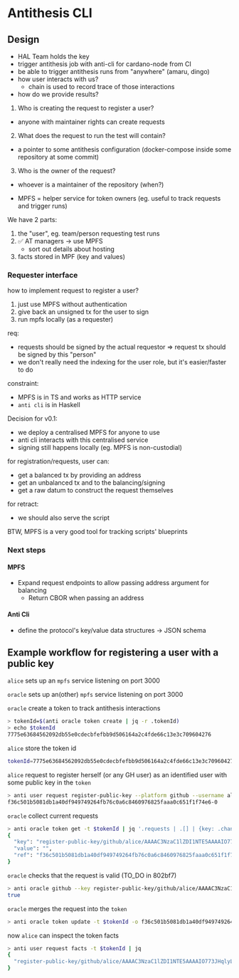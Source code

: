 # Antithesis CLI


## Design

* HAL Team holds the key
* trigger antithesis job with anti-cli for cardano-node from CI
* be able to trigger antithesis runs from "anywhere" (amaru, dingo)
* how user interacts with us?
  * chain is used to record trace of those interactions
* how do we provide results?

1. Who is creating the request to register a user?
  * anyone with maintainer rights can create requests
2. What does the request to run the test will contain?
  * a pointer to some antithesis configuration (docker-compose inside some repository at some commit)
3. Who is the owner of the request?
  * whoever is a maintainer of the repository (when?)

* MPFS = helper service for token owners (eg. useful to track requests and trigger runs)

We have 2 parts:
1. the "user", eg. team/person requesting test runs
2. ✅ AT managers -> use MPFS
   * sort out details about hosting
3. facts stored in MPF (key and values)

### Requester interface

how to implement request to register a user?
1. just use MPFS without authentication
2. give back an unsigned tx for the user to sign
3. run mpfs locally (as a requester)

req:
* requests should be signed by the actual requestor => request tx should be signed by this "person"
* we don't really need the indexing for the user role, but it's easier/faster to do

constraint:
* MPFS is in TS and works as HTTP service
* `anti cli` is in Haskell

Decision for v0.1:
* we deploy a centralised MPFS for anyone to use
* anti cli interacts with this centralised service
* signing still happens locally (eg. MPFS is non-custodial)

for registration/requests, user can:
* get a balanced tx  by providing an address
* get an unbalanced tx and to the balancing/signing
* get a raw datum to construct the request themselves

for retract:
* we should also serve the script

BTW, MPFS is a very good tool for tracking scripts' blueprints

### Next steps

#### MPFS

* Expand request endpoints to allow passing address argument for balancing
  * Return CBOR when passing an address

#### Anti Cli

* define the protocol's key/value data structures -> JSON schema

## Example workflow for registering a user with a public key

`alice` sets up an `mpfs` service listening on port 3000

`oracle` sets up an(other) `mpfs` service listening on port 3000

`oracle` create a token to track antithesis interactions

```bash
> tokenId=$(anti oracle token create | jq -r .tokenId)
> echo $tokenId
7775e63684562092db55e0cdecbfefbb9d506164a2c4fde66c13e3c709604276
```
`alice` store the token id

```bash
tokenId=7775e63684562092db55e0cdecbfefbb9d506164a2c4fde66c13e3c709604276
```

`alice` request to register herself (or any GH user) as an identified user with some public key in the `token`

``` bash
> anti user request register-public-key --platform github --username alice --pubkeyhash AAAAC3NzaC1lZDI1NTE5AAAAIO773JHqlyLm5XzOjSe+Q5yFJyLFuMLL6+n63t4t7HR8 -t   $tokenId | jq -r
f36c501b5081db1a40df949749264fb76c0a6c8460976825faaa0c651f1f74e6-0
```

`oracle` collect current requests

```bash
> anti oracle token get -t $tokenId | jq '.requests | .[] | {key: .change.key, value: .change.value, ref: .outputRef}'
{
  "key": "register-public-key/github/alice/AAAAC3NzaC1lZDI1NTE5AAAAIO773JHqlyLm5XzOjSe+Q5yFJyLFuMLL6+n63t4t7HR8",
  "value": "",
  "ref": "f36c501b5081db1a40df949749264fb76c0a6c8460976825faaa0c651f1f74e6-0"
}
```

`oracle` checks that the request is valid (TO_DO in 802bf7)

```bash
> anti oracle github --key register-public-key/github/alice/AAAAC3NzaC1lZDI1NTE5AAAAIO773JHqlyLm5XzOjSe+Q5yFJyLFuMLL6+n63t4t7HR8 --value ""
true
```

`oracle` merges the request into the `token`

```bash
> anti oracle token update -t $tokenId -o f36c501b5081db1a40df949749264fb76c0a6c8460976825faaa0c651f1f74e6-0
```

now `alice` can inspect the token facts

```bash
> anti user request facts -t $tokenId | jq
{
  "register-public-key/github/alice/AAAAC3NzaC1lZDI1NTE5AAAAIO773JHqlyLm5XzOjSe+Q5yFJyLFuMLL6+n63t4t7HR8": ""
}
```

  <!-- * `oracle` merges the fact (via a cardano transaction) in the `token` when
    * `github` attests `alice` credentials as in the request

* `alice` waits for her identity to be registered by polling the chain to inspect the `token`
    * command: `anti query --username alice`
* `alice` registers her role as maintainer for repo `IntersectMBO/cardano-node-test`
  * command: `anti register-role --platform github --repository IntersectMBO/cardano-node-test --username alice --role maintainer`
  * fact:
    * key: `platform/repo/"maintainer"`
    * value: `{username: alice}`
  * `oracle` merges the fact into `token` when
    *  the `token` attests `alice` credentials user
    *  `github` attests `alice` role in the repository
* `alice` waits for her role to be registered  by polling the chain to inspect the `token`
    * command:  `anti query --username alice`
* now `alice` and `antithesis` will interact using the token state as interface
  * `alice` requests to run a new test
    * command: `anti request-test-run --platform github --repository IntersectMBO/cardano-node-test --commit 234456 --username alice`
    * fact:
      * key: `platform/repo/commit/"test-run"/run-index`
      * value: `{state: request, conditions: {timeout: 1d}}`
    * the test is described by the content of the repository (possibly with some subdirectory) at the given commit
      * need to document this and fill in details...
    * `oracle` merges `alice` request to create a test-run when
        * `alice` is a maintainer of the repo is a fact in the `token`
      * the `platform/repo/commit` prefix is not present in the `token` and the `run-index` is 0, or `run-index` - 1 is present for the `platform/repo/commit` prefix
  * `antithesis`, polls the `token` for requests to run and process `alice` request to test-run
      * if it doesn't accept the request conditions, `antithesis` requests to update the `token` with a rejection
        * command: `anti reject-test-run --platform github --repository IntersectMBO/cardano-node-test --commit 234456`
        * fact:
          * key: `platform/repo/commit/"test-run"/run-index`
          * value: `{state: rejected}`
        *  `oracle` merges `antithesis` request to update the token at index when
          * the request is signed by the hard-coded antithesis identity
          * the value for the key in the request is in `request` state
      * if it does accept it creates a request for the oracle to update the `token` with an acceptance
        * command: `anti accept-test-run --platform github --repository IntersectMBO/cardano-node-test --commit 234456`
        * fact:
          * key: `platform/repo/commit/"test-run"/run-index`
          * value: `{state: accepted}`
        * `oracle` merges `antithesis` request to update the token at index when
          * the request is signed by the hard-coded antithesis identity
          * the value for the key in the request is in `request` state
  * `antithesis`, which is also polling the antithesis platform, request to update the `token` with the test-run results
    * command: `anti response-test-run --platform github --repository IntersectMBO/cardano-node-test --commit 234456 --ipfs cbe89a098cfbae890db8fa0bcf8e9`
    * fact:
      * key `platform/repo/commit/"test-run"/run-index`
      * value `{state: finished, results: cbe89a098cfbae890db8fa0bcf8e9}`
    * `oracle` merges `antithesis` request to update the token at index when
       * the request is signed by the hard-coded antithesis identity
       * the value for the key in the request is in `progress` state -->
